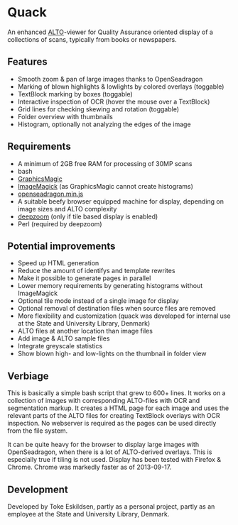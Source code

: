 # Quack

An enhanced [ALTO](http://www.loc.gov/standards/alto/)-viewer for Quality Assurance oriented display of a collections of scans, typically from books or newspapers.

## Features

 * Smooth zoom & pan of large images thanks to OpenSeadragon
 * Marking of blown highlights & lowlights by colored overlays (toggable)
 * TextBlock marking by boxes (toggable)
 * Interactive inspection of OCR (hover the mouse over a TextBlock)
 * Grid lines for checking skewing and rotation (toggable)
 * Folder overview with thumbnails
 * Histogram, optionally not analyzing the edges of the image

## Requirements

 * A minimum of 2GB free RAM for processing of 30MP scans
 * bash
 * [GraphicsMagic](http://www.graphicsmagick.org/)
 * [ImageMagick](http://www.imagemagick.org) (as GraphicsMagic cannot create histograms)
 * [openseadragon.min.js](http://openseadragon.github.io/)
 * A suitable beefy browser equipped machine for display, depending on image sizes and ALTO complexity
 * [deepzoom](http://search.cpan.org/~drrho/Graphics-DZI-0.05/script/deepzoom) (only if tile based display is enabled)
  * Perl (required by deepzoom)

## Potential improvements

 * Speed up HTML generation
  * Reduce the amount of identifys and template rewrites
  * Make it possible to generate pages in parallel
 * Lower memory requirements by generating histograms without ImageMagick
 * Optional tile mode instead of a single image for display
 * Optional removal of destination files when source files are removed
 * More flexibility and customization (quack was developed for internal use at the State and University Library, Denmark)
  * ALTO files at another location than image files
 * Add image & ALTO sample files
 * Integrate greyscale statistics
 * Show blown high- and low-lights on the thumbnail in folder view

## Verbiage

This is basically a simple bash script that grew to 600+ lines. It works on a collection of images with corresponding ALTO-files with OCR and segmentation markup. It creates a HTML page for each image and uses the relevant parts of the ALTO files for creating TextBlock overlays with OCR inspection. No webserver is required as the pages can be used directly from the file system.

It can be quite heavy for the browser to display large images with OpenSeadragon,  when there is a lot of ALTO-derived overlays. This is especially true if tiling is not used. Display has been tested with Firefox & Chrome. Chrome was markedly faster as of 2013-09-17.


## Development

Developed by Toke Eskildsen, partly as a personal project, partly as an employee at the State and University Library, Denmark.
